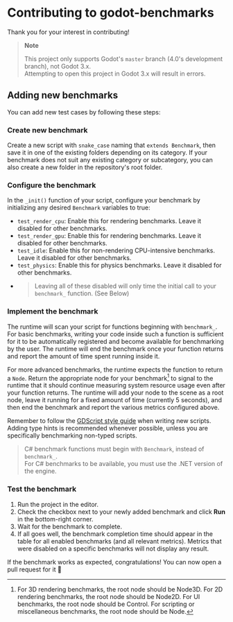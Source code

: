 # Contributing to godot-benchmarks

Thank you for your interest in contributing!

> **Note**
>
> This project only supports Godot's `master` branch (4.0's development branch),
> not Godot 3.x.  
> Attempting to open this project in Godot 3.x will result in errors.

## Adding new benchmarks

You can add new test cases by following these steps:

### Create new benchmark

Create a new script with `snake_case` naming that `extends Benchmark`,
then save it in one of the existing folders depending on its category.
If your benchmark does not suit any existing category or subcategory,
you can also create a new folder in the repository's root folder.

### Configure the benchmark

In the `_init()` function of your script, configure your benchmark by
initializing any desired `Benchmark` variables to true:

- `test_render_cpu`: Enable this for rendering benchmarks.
  Leave it disabled for other benchmarks.
- `test_render_gpu`: Enable this for rendering benchmarks.
  Leave it disabled for other benchmarks.
- `test_idle`: Enable this for non-rendering CPU-intensive benchmarks.
  Leave it disabled for other benchmarks.
- `test_physics`: Enable this for physics benchmarks.
  Leave it disabled for other benchmarks.
- > Leaving all of these disabled will only time the initial call to your `benchmark_` function. (See Below)

### Implement the benchmark

The runtime will scan your script for functions beginning with `benchmark_`.
For basic benchmarks, writing your code inside such a function is sufficient for it
to be automatically registered and become available for benchmarking by the user.
The runtime will end the benchmark once your function returns
and report the amount of time spent running inside it.

For more advanced benchmarks, the runtime expects the function to return a `Node`.
Return the appropriate node for your benchmark[^1] to signal to the runtime
that it should continue measuring system resource usage even after your function returns.
The runtime will add your node to the scene as a root node,
leave it running for a fixed amount of time (currently 5 seconds),
and then end the benchmark and report the various metrics configured above.

[^1]: For 3D rendering benchmarks, the root node should be Node3D. For 2D
rendering benchmarks, the root node should be Node2D. For UI benchmarks, the
root node should be Control. For scripting or miscellaneous benchmarks, the root
node should be Node.

Remember to follow the
[GDScript style guide](https://docs.godotengine.org/en/latest/tutorials/scripting/gdscript/gdscript_styleguide.html)
when writing new scripts. Adding type hints is recommended whenever possible,
unless you are specifically benchmarking non-typed scripts.

> C# benchmark functions must begin with `Benchmark`, instead of `benchmark_`.  
> For C# benchmarks to be available, you must use the .NET version of the engine.

### Test the benchmark

1. Run the project in the editor.
2. Check the checkbox next to your newly added benchmark and click **Run** in the
   bottom-right corner.
3. Wait for the benchmark to complete.
4. If all goes well, the benchmark completion time should appear in the table for
   all enabled benchmarks (and all relevant metrics). Metrics that were disabled
   on a specific benchmarks will not display any result.

If the benchmark works as expected, congratulations! You can now open a pull request for it 🙂
